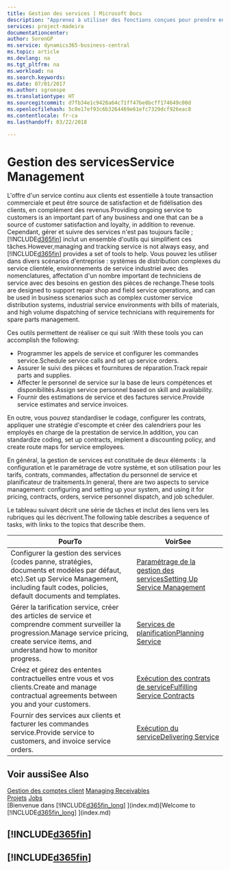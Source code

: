 ```yaml
---
title: Gestion des services | Microsoft Docs
description: "Apprenez à utiliser des fonctions conçues pour prendre en charge les opérations de l'atelier de réparation et du service clientèle."
services: project-madeira
documentationcenter: 
author: SorenGP
ms.service: dynamics365-business-central
ms.topic: article
ms.devlang: na
ms.tgt_pltfrm: na
ms.workload: na
ms.search.keywords: 
ms.date: 07/01/2017
ms.author: sgroespe
ms.translationtype: HT
ms.sourcegitcommit: d7fb34e1c9428a64c71ff47be8bcff174649c00d
ms.openlocfilehash: 5c0e17ef93c6b3264469e61efc7329dcf926eac8
ms.contentlocale: fr-ca
ms.lasthandoff: 03/22/2018

---
```

# <a name="service-management"></a><span data-ttu-id="440b9-103">Gestion des services</span><span class="sxs-lookup"><span data-stu-id="440b9-103">Service Management</span></span>
<span data-ttu-id="440b9-104">L'offre d'un service continu aux clients est essentielle à toute transaction commerciale et peut être source de satisfaction et de fidélisation des clients, en complément des revenus.</span><span class="sxs-lookup"><span data-stu-id="440b9-104">Providing ongoing service to customers is an important part of any business and one that can be a source of customer satisfaction and loyalty, in addition to revenue.</span></span> <span data-ttu-id="440b9-105">Cependant, gérer et suivre des services n'est pas toujours facile ; [!INCLUDE[d365fin](includes/d365fin_md.md)] inclut un ensemble d'outils qui simplifient ces tâches.</span><span class="sxs-lookup"><span data-stu-id="440b9-105">However,managing and tracking service is not always easy, and [!INCLUDE[d365fin](includes/d365fin_md.md)] provides a set of tools to help.</span></span> <span data-ttu-id="440b9-106">Vous pouvez les utiliser dans divers scénarios d'entreprise : systèmes de distribution complexes du service clientèle, environnements de service industriel avec des nomenclatures, affectation d'un nombre important de techniciens de service avec des besoins en gestion des pièces de rechange.</span><span class="sxs-lookup"><span data-stu-id="440b9-106">These tools are designed to support repair shop and field service operations, and can be used in business scenarios such as complex customer service distribution systems, industrial service environments with bills of materials, and high volume dispatching of service technicians with requirements for spare parts management.</span></span>  

 <span data-ttu-id="440b9-107">Ces outils permettent de réaliser ce qui suit :</span><span class="sxs-lookup"><span data-stu-id="440b9-107">With these tools you can accomplish the following:</span></span>  

* <span data-ttu-id="440b9-108">Programmer les appels de service et configurer les commandes service.</span><span class="sxs-lookup"><span data-stu-id="440b9-108">Schedule service calls and set up service orders.</span></span>  
* <span data-ttu-id="440b9-109">Assurer le suivi des pièces et fournitures de réparation.</span><span class="sxs-lookup"><span data-stu-id="440b9-109">Track repair parts and supplies.</span></span>  
* <span data-ttu-id="440b9-110">Affecter le personnel de service sur la base de leurs compétences et disponibilités.</span><span class="sxs-lookup"><span data-stu-id="440b9-110">Assign service personnel based on skill and availability.</span></span>  
* <span data-ttu-id="440b9-111">Fournir des estimations de service et des factures service.</span><span class="sxs-lookup"><span data-stu-id="440b9-111">Provide service estimates and service invoices.</span></span>  

<span data-ttu-id="440b9-112">En outre, vous pouvez standardiser le codage, configurer les contrats, appliquer une stratégie d'escompte et créer des calendriers pour les employés en charge de la prestation de service.</span><span class="sxs-lookup"><span data-stu-id="440b9-112">In addition, you can standardize coding, set up contracts, implement a discounting policy, and create route maps for service employees.</span></span>  

<span data-ttu-id="440b9-113">En général, la gestion de services est constituée de deux éléments : la configuration et le paramétrage de votre système, et son utilisation pour les tarifs, contrats, commandes, affectation du personnel de service et planificateur de traitements.</span><span class="sxs-lookup"><span data-stu-id="440b9-113">In general, there are two aspects to service management: configuring and setting up your system, and using it for pricing, contracts, orders, service personnel dispatch, and job scheduler.</span></span>  

<span data-ttu-id="440b9-114">Le tableau suivant décrit une série de tâches et inclut des liens vers les rubriques qui les décrivent.</span><span class="sxs-lookup"><span data-stu-id="440b9-114">The following table describes a sequence of tasks, with links to the topics that describe them.</span></span>   

|<span data-ttu-id="440b9-115">**Pour**</span><span class="sxs-lookup"><span data-stu-id="440b9-115">**To**</span></span>|<span data-ttu-id="440b9-116">**Voir**</span><span class="sxs-lookup"><span data-stu-id="440b9-116">**See**</span></span>|  
|------------|-------------|  
|<span data-ttu-id="440b9-117">Configurer la gestion des services (codes panne, stratégies, documents et modèles par défaut, etc).</span><span class="sxs-lookup"><span data-stu-id="440b9-117">Set up Service Management, including fault codes, policies, default documents and templates.</span></span>|[<span data-ttu-id="440b9-118">Paramétrage de la gestion des services</span><span class="sxs-lookup"><span data-stu-id="440b9-118">Setting Up Service Management</span></span>](service-setup-service.md)|  
|<span data-ttu-id="440b9-119">Gérer la tarification service, créer des articles de service et comprendre comment surveiller la progression.</span><span class="sxs-lookup"><span data-stu-id="440b9-119">Manage service pricing, create service items, and understand how to monitor progress.</span></span>|[<span data-ttu-id="440b9-120">Services de planification</span><span class="sxs-lookup"><span data-stu-id="440b9-120">Planning Service</span></span>](service-plan-service.md)|  
|<span data-ttu-id="440b9-121">Créez et gérez des ententes contractuelles entre vous et vos clients.</span><span class="sxs-lookup"><span data-stu-id="440b9-121">Create and manage contractual agreements between you and your customers.</span></span>|[<span data-ttu-id="440b9-122">Exécution des contrats de service</span><span class="sxs-lookup"><span data-stu-id="440b9-122">Fulfilling Service Contracts</span></span>](service-fulfill-service-contracts.md)|  
|<span data-ttu-id="440b9-123">Fournir des services aux clients et facturer les commandes service.</span><span class="sxs-lookup"><span data-stu-id="440b9-123">Provide service to customers, and invoice service orders.</span></span>|[<span data-ttu-id="440b9-124">Exécution du service</span><span class="sxs-lookup"><span data-stu-id="440b9-124">Delivering Service</span></span>](service-deliver-service.md)|  

## <a name="see-also"></a><span data-ttu-id="440b9-125">Voir aussi</span><span class="sxs-lookup"><span data-stu-id="440b9-125">See Also</span></span>  
<span data-ttu-id="440b9-126">[Gestion des comptes client](receivables-manage-receivables.md) </span><span class="sxs-lookup"><span data-stu-id="440b9-126">[Managing Receivables](receivables-manage-receivables.md) </span></span>  
<span data-ttu-id="440b9-127">[Projets](projects-how-create-jobs.md) </span><span class="sxs-lookup"><span data-stu-id="440b9-127">[Jobs](projects-how-create-jobs.md) </span></span>  
<span data-ttu-id="440b9-128">[Bienvenue dans [!INCLUDE[d365fin_long](includes/d365fin_long_md.md)] ](index.md)</span><span class="sxs-lookup"><span data-stu-id="440b9-128">[Welcome to [!INCLUDE[d365fin_long](includes/d365fin_long_md.md)] ](index.md)</span></span>

## [!INCLUDE[d365fin](includes/free_trial_md.md)]  
## [!INCLUDE[d365fin](includes/training_link_md.md)]

